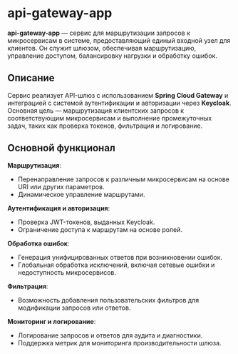 # api-gateway-app

**api-gateway-app** — сервис для маршрутизации запросов к микросервисам в системе, предоставляющий единый входной узел для клиентов. Он служит шлюзом, обеспечивая маршрутизацию, управление доступом, балансировку нагрузки и обработку ошибок.

## Описание

Сервис реализует API-шлюз с использованием **Spring Cloud Gateway** и интеграцией с системой аутентификации и авторизации через **Keycloak**. Основная цель — маршрутизация клиентских запросов к соответствующим микросервисам и выполнение промежуточных задач, таких как проверка токенов, фильтрация и логирование.

## Основной функционал

 **Маршрутизация**:
  - Перенаправление запросов к различным микросервисам на основе URI или других параметров.
  - Динамическое управление маршрутами.

 **Аутентификация и авторизация**:
  - Проверка JWT-токенов, выданных Keycloak.
  - Ограничение доступа к маршрутам на основе ролей.

 **Обработка ошибок**:
  - Генерация унифицированных ответов при возникновении ошибок.
  - Глобальная обработка исключений, включая сетевые ошибки и недоступность микросервисов.

 **Фильтрация**:
  - Возможность добавления пользовательских фильтров для модификации запросов или ответов.

 **Мониторинг и логирование**:
  - Логирование запросов и ответов для аудита и диагностики.
  - Поддержка метрик для мониторинга производительности шлюза.
